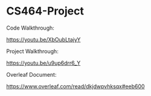 # CS464-Project

Code Walkthrough:

https://youtu.be/XbOubLtajyY

Project Walkthrough:

https://youtu.be/u9up6drr6_Y

Overleaf Document:

https://www.overleaf.com/read/dkjdwpvhksqx#eeb600
